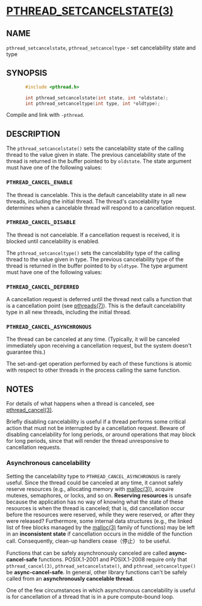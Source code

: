 # [PTHREAD_SETCANCELSTATE(3)](http://man7.org/linux/man-pages/man3/pthread_setcancelstate.3.html)

## NAME

`pthread_setcancelstate`,  `pthread_setcanceltype`  -  set  cancelability state and type

## SYNOPSIS

```c
       #include <pthread.h>

       int pthread_setcancelstate(int state, int *oldstate);
       int pthread_setcanceltype(int type, int *oldtype);
```

Compile and link with `-pthread`.

## DESCRIPTION

The `pthread_setcancelstate()` sets the cancelability state of the calling thread to the value given in state.  The previous cancelability state of the thread is returned in the buffer pointed to by `oldstate`.  The state argument must have one of the following values:

### `PTHREAD_CANCEL_ENABLE`

The thread is cancelable.  This is the default cancelability state in all new threads, including the initial thread.  The thread's cancelability type determines when a cancelable thread will respond to a cancellation request.

### `PTHREAD_CANCEL_DISABLE`

The thread is not cancelable.  If a cancellation request is received, it is blocked until cancelability is enabled.



The `pthread_setcanceltype()` sets the cancelability type of the calling thread to the value given in type.  The previous cancelability type of the thread is returned in the buffer pointed to by `oldtype`.  The type argument must have one of the following values:

### `PTHREAD_CANCEL_DEFERRED`

A cancellation request is deferred until the thread next calls a function that is a cancellation point (see [pthreads(7)](http://man7.org/linux/man-pages/man7/pthreads.7.html)). This is the default cancelability type in all new threads, including the initial thread.

### `PTHREAD_CANCEL_ASYNCHRONOUS`

The thread can be canceled at any time.  (Typically, it will be canceled immediately upon receiving a cancellation request, but the system doesn't guarantee this.)

The set-and-get operation performed by each of these functions is atomic with respect to other threads in the process calling the same function.



## NOTES

For details of what happens when a thread is canceled, see [pthread_cancel(3)](http://man7.org/linux/man-pages/man3/pthread_cancel.3.html).

Briefly disabling cancelability is useful if a thread performs some critical action that must not be interrupted by a cancellation request.  Beware of disabling cancelability for long periods, or around operations that may block for long periods, since that will render the thread unresponsive to cancellation requests.

### Asynchronous cancelability

Setting the cancelability type to `PTHREAD_CANCEL_ASYNCHRONOUS` is rarely useful.  Since the thread could be canceled at any time, it cannot safely reserve resources (e.g., allocating memory with [malloc(3)](http://man7.org/linux/man-pages/man3/malloc.3.html)), acquire mutexes, semaphores, or locks, and so on. **Reserving resources** is unsafe because the application has no way of knowing what the state of these resources is when the thread is canceled; that is, did cancellation occur before the resources were reserved, while they were reserved, or after they were released? Furthermore, some internal data structures (e.g., the linked list of free blocks managed by the [malloc(3)](http://man7.org/linux/man-pages/man3/malloc.3.html) family of functions) may be left in an **inconsistent state** if cancellation occurs in the middle of the
function call.  Consequently, clean-up handlers cease（停止） to be useful.

Functions that can be safely asynchronously canceled are called **async-cancel-safe** functions.  POSIX.1-2001 and POSIX.1-2008 require only that `pthread_cancel(3)`, `pthread_setcancelstate()`, and `pthread_setcanceltype()` be **async-cancel-safe**.  In general, other library functions can't be safely called from an **asynchronously cancelable thread**.

One of the few circumstances in which asynchronous cancelability is useful is for cancellation of a thread that is in a pure compute-bound loop.

